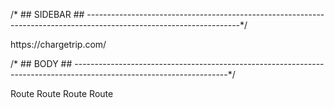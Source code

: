 /* ## SIDEBAR ## --------------------------------------------------------------------------------------------------------------------*/

<Sidebar>
<Logo>https://chargetrip.com/</Logo>
<Line>
</Sidebar>


/* ## BODY ## --------------------------------------------------------------------------------------------------------------------*/
<Body>

<Full>

<Type>Route</Type>
<Type printHeader=false>Route</Type>
<Type printDescriptions=false>Route</Type>
<Type printHeader=false printDescriptions=false>Route</Type>

</Full>

</Body>

